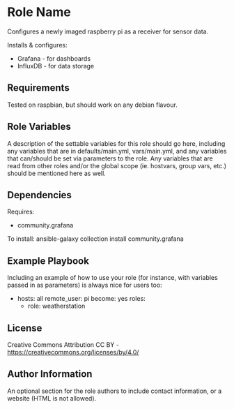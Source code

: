 Role Name
=========

Configures a newly imaged raspberry pi as a receiver for sensor data. 

Installs & configures:
- Grafana - for dashboards
- InfluxDB - for data storage



Requirements
------------

Tested on raspbian, but should work on any debian flavour.

Role Variables
--------------

A description of the settable variables for this role should go here, including any variables that are in defaults/main.yml, vars/main.yml, and any variables that can/should be set via parameters to the role. Any variables that are read from other roles and/or the global scope (ie. hostvars, group vars, etc.) should be mentioned here as well.

Dependencies
------------

Requires:
- community.grafana

To install:
ansible-galaxy collection install community.grafana

Example Playbook
----------------

Including an example of how to use your role (for instance, with variables passed in as parameters) is always nice for users too:

- hosts: all
  remote_user: pi
  become: yes
  roles:
    - role: weatherstation

License
-------

Creative Commons Attribution CC BY - https://creativecommons.org/licenses/by/4.0/

Author Information
------------------

An optional section for the role authors to include contact information, or a website (HTML is not allowed).
